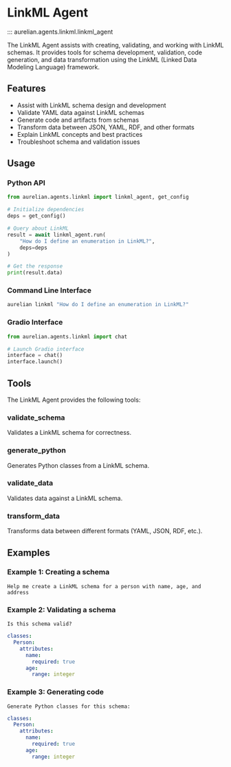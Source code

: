 # LinkML Agent

::: aurelian.agents.linkml.linkml_agent

The LinkML Agent assists with creating, validating, and working with LinkML schemas. It provides tools for schema development, validation, code generation, and data transformation using the LinkML (Linked Data Modeling Language) framework.

## Features

- Assist with LinkML schema design and development
- Validate YAML data against LinkML schemas
- Generate code and artifacts from schemas
- Transform data between JSON, YAML, RDF, and other formats
- Explain LinkML concepts and best practices
- Troubleshoot schema and validation issues

## Usage

### Python API

```python
from aurelian.agents.linkml import linkml_agent, get_config

# Initialize dependencies
deps = get_config()

# Query about LinkML
result = await linkml_agent.run(
    "How do I define an enumeration in LinkML?",
    deps=deps
)

# Get the response
print(result.data)
```

### Command Line Interface

```bash
aurelian linkml "How do I define an enumeration in LinkML?"
```

### Gradio Interface

```python
from aurelian.agents.linkml import chat

# Launch Gradio interface
interface = chat()
interface.launch()
```

## Tools

The LinkML Agent provides the following tools:

### validate_schema

Validates a LinkML schema for correctness.

### generate_python

Generates Python classes from a LinkML schema.

### validate_data

Validates data against a LinkML schema.

### transform_data

Transforms data between different formats (YAML, JSON, RDF, etc.).

## Examples

### Example 1: Creating a schema

```
Help me create a LinkML schema for a person with name, age, and address
```

### Example 2: Validating a schema

```
Is this schema valid?
```
```yaml
classes:
  Person:
    attributes:
      name:
        required: true
      age:
        range: integer
```

### Example 3: Generating code

```
Generate Python classes for this schema:
```
```yaml
classes:
  Person:
    attributes:
      name:
        required: true
      age:
        range: integer
```